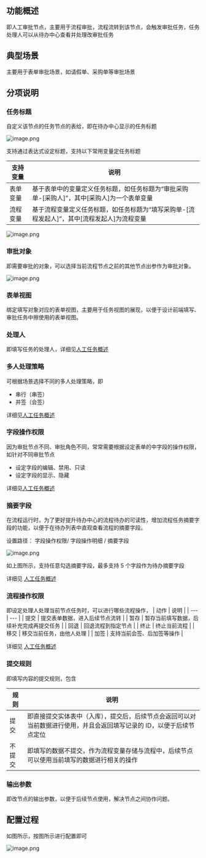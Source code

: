 ## 功能概述

即人工审批节点，主要用于流程审批，流程流转到该节点，会触发审批任务，任务处理人可以从待办中心查看并处理改审批任务

## 典型场景

主要用于表单审批场景，如请假单、采购单等审批场景

## 分项说明

### 任务标题

自定义该节点的任务节点的表给，即在待办中心显示的任务标题

![image.png](/img/BPM引擎/流程设计/节点描述/活动节点/人工节点/审批节点/image_55d229e.png)

支持通过表达式设定标题，支持以下常用变量定任务标题

| 支持变量 | 说明                                                                                        |
| -------- | ------------------------------------------------------------------------------------------- |
| 表单变量 | 基于表单中的变量定义任务标题，如任务标题为“审批采购单-[采购人]”，其中[采购人]为一个表单变量 |
| 流程变量 | 基于流程变量定义任务标题，如任务标题为“填写采购单-[流程发起人]”，其中[流程发起人]为流程变量 |

![image.png](/img/BPM引擎/流程设计/节点描述/活动节点/人工节点/审批节点/image_a235ca9.png)

### 审批对象

即需要审批的对象，可以选择当前流程节点之前的其他节点出参作为审批对象。

![image.png](/img/BPM引擎/流程设计/节点描述/活动节点/人工节点/审批节点/image_e2e949b.png)

### 表单视图

绑定填写对象对应的表单视图，主要用于任务视图的展现，以便于设计前端填写、审批任务中擦使用的表单视图。

### 处理人

即填写任务的处理人，详细见[人工任务概述](BPM引擎/流程设计/节点描述/活动节点/人工节点/人工任务概述.md)

### 多人处理策略

可根据场景选择不同的多人处理策略，即

- 串行（串签）
- 并签（会签）

详细见[人工任务概述](BPM引擎/流程设计/节点描述/活动节点/人工节点/人工任务概述.md)

### 字段操作权限

因为审批节点不同、审批角色不同，常常需要根据设定表单的中字段的操作权限，如针对不同审批节点

- 设定字段的编辑、禁用、只读
- 设定字段的显示、隐藏

详细见[人工任务概述](BPM引擎/流程设计/节点描述/活动节点/人工节点/人工任务概述.md)

### 摘要字段

在流程运行时，为了更好提升待办中心的流程待办的可读性，增加流程任务摘要字段的功能，以便于在待办列表中直观查看流程的摘要字段。

设置路径： 字段操作权限/ 字段操作明细 / 摘要字段

![image.png](/img/BPM引擎/流程设计/节点描述/活动节点/人工节点/审批节点/image_d60278c.png)

如上图所示，支持任意勾选摘要字段，最多支持 5 个字段作为待办摘要字段

详细见 [人工任务概述](BPM引擎/流程设计/节点描述/活动节点/人工节点/人工任务概述.md)

### 流程操作权限

即设定处理人处理当前节点任务时，可以进行哪些流程操作，
| 动作 | 说明 |
| --- | --- |
| 提交 | 提交表单数据，进入后续节点流转 |
| 暂存 | 暂存当前填写数据，后续补充完成再提交任务 |
| 回退 | 回退流程到指定节点 |
| 终止 | 终止当前流程 |
| 移交 | 移交当前任务，由他人处理 |
| 加签 | 支持当前会签、后加签等操作 |

详细见 [人工任务概述](BPM引擎/流程设计/节点描述/活动节点/人工节点/人工任务概述.md)

### 提交规则

即填写内容的提交规则，包含

| 规则   | 说明                                                                                                                  |
| ------ | --------------------------------------------------------------------------------------------------------------------- |
| 提交   | 即直接提交实体表中（入库），提交后，后续节点会返回可以对当前数据进行使用，并且会返回填写记录的 ID，以便于后续节点定位 |
| 不提交 | 即填写的数据不提交，作为流程变量存储与流程中，后续节点可以使用当前填写的数据进行相关的操作                            |

### 输出参数

即改节点的输出参数，以便于后续节点使用，解决节点之间协作问题。

## 配置过程

如图所示，按图所示进行配置即可

![image.png](/img/BPM引擎/流程设计/节点描述/活动节点/人工节点/审批节点/image_740e40b.png)

